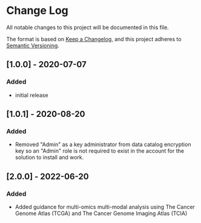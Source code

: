 # Change Log
All notable changes to this project will be documented in this file.

The format is based on [Keep a Changelog](https://keepachangelog.com/en/1.0.0/),
and this project adheres to [Semantic Versioning](https://semver.org/spec/v2.0.0.html).

## [1.0.0] - 2020-07-07
### Added
- initial release

## [1.0.1] - 2020-08-20
### Added
- Removed "Admin" as a key administrator from data catalog encryption key so an "Admin" role is not required to exist in the account for the solution to install and work.

## [2.0.0] - 2022-06-20
### Added
- Added guidance for multi-omics multi-modal analysis using The Cancer Genome Atlas (TCGA) and The Cancer Genome Imaging Atlas (TCIA)